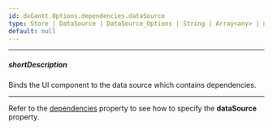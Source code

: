 ```yaml
---
id: dxGantt.Options.dependencies.dataSource
type: Store | DataSource | DataSource_Options | String | Array<any> | null
default: null
---
```

---
##### shortDescription
Binds the UI component to the data source which contains dependencies.

---

Refer to the [dependencies](/api-reference/10%20UI%20Components/dxGantt/1%20Configuration/dependencies '/Documentation/ApiReference/UI_Components/dxGantt/Configuration/dependencies/') property to see how to specify the **dataSource** property.